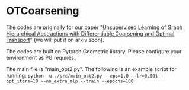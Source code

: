 # OTCoarsening
The codes are originally for our paper "[Unsupervised Learning of Graph Hierarchical Abstractions with Differentiable Coarsening and Optimal Transport](https://openreview.net/forum?id=Bkf4XgrKvS)" (we will put it on arxiv soon).


The codes are built on Pytorch Geometric library. Please configure your environment as PG requires. 

The main file is "main_opt2.py". The following is an example script for running:
```python -u ./src/main_opt2.py --eps=1.0 --lr=0.001 --opt_iters=10 --no_extra_mlp --train --epochs=100```